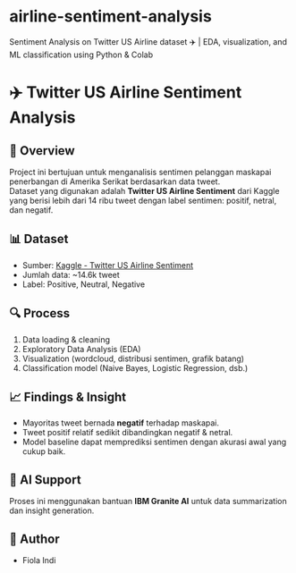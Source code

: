 # airline-sentiment-analysis
Sentiment Analysis on Twitter US Airline dataset ✈️ | EDA, visualization, and ML classification using Python &amp; Colab
# ✈️ Twitter US Airline Sentiment Analysis  

## 📌 Overview  
Project ini bertujuan untuk menganalisis sentimen pelanggan maskapai penerbangan di Amerika Serikat berdasarkan data tweet.  
Dataset yang digunakan adalah **Twitter US Airline Sentiment** dari Kaggle yang berisi lebih dari 14 ribu tweet dengan label sentimen: positif, netral, dan negatif.  

## 📊 Dataset  
- Sumber: [Kaggle - Twitter US Airline Sentiment](https://www.kaggle.com/datasets/crowdflower/twitter-airline-sentiment)  
- Jumlah data: ~14.6k tweet  
- Label: Positive, Neutral, Negative  

## 🔍 Process  
1. Data loading & cleaning  
2. Exploratory Data Analysis (EDA)  
3. Visualization (wordcloud, distribusi sentimen, grafik batang)  
4. Classification model (Naive Bayes, Logistic Regression, dsb.)  

## 📈 Findings & Insight  
- Mayoritas tweet bernada **negatif** terhadap maskapai.  
- Tweet positif relatif sedikit dibandingkan negatif & netral.  
- Model baseline dapat memprediksi sentimen dengan akurasi awal yang cukup baik.  

## 🤖 AI Support  
Proses ini menggunakan bantuan **IBM Granite AI** untuk data summarization dan insight generation.  

## 👥 Author  
- Fiola Indi
